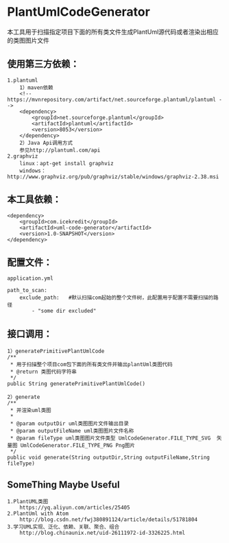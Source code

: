 # PlantUmlCodeGenerator

本工具用于扫描指定项目下面的所有类文件生成PlantUml源代码或者渲染出相应的类图图片文件

## 使用第三方依赖：
    1.plantuml
        1）maven依赖
        <!-- https://mvnrepository.com/artifact/net.sourceforge.plantuml/plantuml -->
        <dependency>
            <groupId>net.sourceforge.plantuml</groupId>
            <artifactId>plantuml</artifactId>
            <version>8053</version>
        </dependency>
        2）Java Api调用方式
        参见http://plantuml.com/api
    2.graphviz
        linux：apt-get install graphviz
        windows：http://www.graphviz.org/pub/graphviz/stable/windows/graphviz-2.38.msi

## 本工具依赖：
    <dependency>
        <groupId>com.icekredit</groupId>
        <artifactId>uml-code-generator</artifactId>
        <version>1.0-SNAPSHOT</version>
    </dependency>

## 配置文件：
    application.yml
    
    path_to_scan:
        exclude_path:   #默认扫描com起始的整个文件树，此配置用于配置不需要扫描的路径
            - "some dir excluded"

## 接口调用：

    1）generatePrimitivePlantUmlCode
    /**
     * 用于扫描整个项目com包下面的所有类文件并输出plantUml类图代码
     * @return 类图代码字符串
     */
    public String generatePrimitivePlantUmlCode()
    
    2）generate
    /**
     * 并渲染uml类图
     *
     * @param outputDir uml类图图片文件输出目录
     * @param outputFileName uml类图图片文件名称
     * @param fileType uml类图图片文件类型 UmlCodeGenerator.FILE_TYPE_SVG  矢量图 UmlCodeGenerator.FILE_TYPE_PNG Png图片
     */
    public void generate(String outputDir,String outputFileName,String fileType)
    
## SomeThing Maybe Useful
    1.PlantUML类图
        https://yq.aliyun.com/articles/25405
    2.PlantUml with Atom
        http://blog.csdn.net/fwj380891124/article/details/51781804
    3.学习UML实现、泛化、依赖、关联、聚合、组合 
        http://blog.chinaunix.net/uid-26111972-id-3326225.html
    
